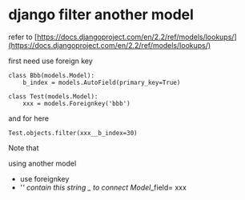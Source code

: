 # django filter another model

refer to [https://docs.djangoproject.com/en/2.2/ref/models/lookups/](https://docs.djangoproject.com/en/2.2/ref/models/lookups/)

first need use foreign key

```
class Bbb(models.Model):
    b_index = models.AutoField(primary_key=True)

class Test(models.Model):
    xxx = models.Foreignkey('bbb')
```

and for here

```
Test.objects.filter(xxx__b_index=30)
```

Note that

using another model

* use foreignkey 
* '_' contain this string  _\__ to connect Model_\_field= xxx



